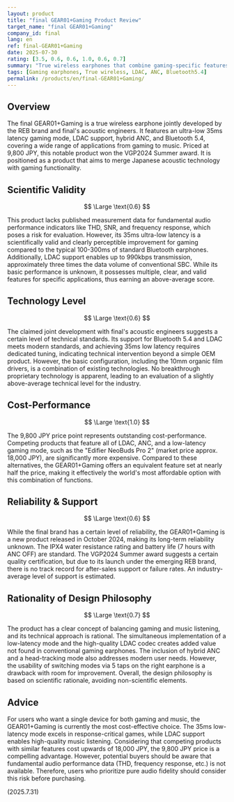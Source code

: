 ```yaml
---
layout: product
title: "final GEAR01+Gaming Product Review"
target_name: "final GEAR01+Gaming"
company_id: final
lang: en
ref: final-GEAR01+Gaming
date: 2025-07-30
rating: [3.5, 0.6, 0.6, 1.0, 0.6, 0.7]
summary: "True wireless earphones that combine gaming-specific features with LDAC compatibility. Features 35ms low latency mode and hybrid ANC, achieving superior cost-performance compared to competing products with equivalent functions."
tags: [Gaming earphones, True wireless, LDAC, ANC, Bluetooth5.4]
permalink: /products/en/final-GEAR01+Gaming/
---
```


## Overview

The final GEAR01+Gaming is a true wireless earphone jointly developed by the REB brand and final's acoustic engineers. It features an ultra-low 35ms latency gaming mode, LDAC support, hybrid ANC, and Bluetooth 5.4, covering a wide range of applications from gaming to music. Priced at 9,800 JPY, this notable product won the VGP2024 Summer award. It is positioned as a product that aims to merge Japanese acoustic technology with gaming functionality.

## Scientific Validity

$$ \Large \text{0.6} $$

This product lacks published measurement data for fundamental audio performance indicators like THD, SNR, and frequency response, which poses a risk for evaluation. However, its 35ms ultra-low latency is a scientifically valid and clearly perceptible improvement for gaming compared to the typical 100-300ms of standard Bluetooth earphones. Additionally, LDAC support enables up to 990kbps transmission, approximately three times the data volume of conventional SBC. While its basic performance is unknown, it possesses multiple, clear, and valid features for specific applications, thus earning an above-average score.

## Technology Level

$$ \Large \text{0.6} $$

The claimed joint development with final's acoustic engineers suggests a certain level of technical standards. Its support for Bluetooth 5.4 and LDAC meets modern standards, and achieving 35ms low latency requires dedicated tuning, indicating technical intervention beyond a simple OEM product. However, the basic configuration, including the 10mm organic film drivers, is a combination of existing technologies. No breakthrough proprietary technology is apparent, leading to an evaluation of a slightly above-average technical level for the industry.

## Cost-Performance

$$ \Large \text{1.0} $$

The 9,800 JPY price point represents outstanding cost-performance. Competing products that feature all of LDAC, ANC, and a low-latency gaming mode, such as the "Edifier NeoBuds Pro 2" (market price approx. 18,000 JPY), are significantly more expensive. Compared to these alternatives, the GEAR01+Gaming offers an equivalent feature set at nearly half the price, making it effectively the world's most affordable option with this combination of functions.

## Reliability & Support

$$ \Large \text{0.6} $$

While the final brand has a certain level of reliability, the GEAR01+Gaming is a new product released in October 2024, making its long-term reliability unknown. The IPX4 water resistance rating and battery life (7 hours with ANC OFF) are standard. The VGP2024 Summer award suggests a certain quality certification, but due to its launch under the emerging REB brand, there is no track record for after-sales support or failure rates. An industry-average level of support is estimated.

## Rationality of Design Philosophy

$$ \Large \text{0.7} $$

The product has a clear concept of balancing gaming and music listening, and its technical approach is rational. The simultaneous implementation of a low-latency mode and the high-quality LDAC codec creates added value not found in conventional gaming earphones. The inclusion of hybrid ANC and a head-tracking mode also addresses modern user needs. However, the usability of switching modes via 5 taps on the right earphone is a drawback with room for improvement. Overall, the design philosophy is based on scientific rationale, avoiding non-scientific elements.

## Advice

For users who want a single device for both gaming and music, the GEAR01+Gaming is currently the most cost-effective choice. The 35ms low-latency mode excels in response-critical games, while LDAC support enables high-quality music listening. Considering that competing products with similar features cost upwards of 18,000 JPY, the 9,800 JPY price is a compelling advantage. However, potential buyers should be aware that fundamental audio performance data (THD, frequency response, etc.) is not available. Therefore, users who prioritize pure audio fidelity should consider this risk before purchasing.

(2025.7.31)
